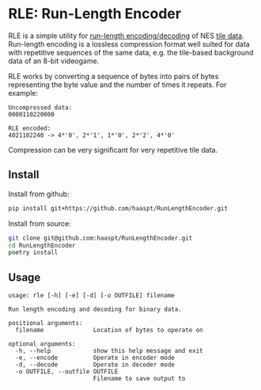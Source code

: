 # RLE: Run-Length Encoder

RLE is a simple utility for [run-length encoding/decoding](https://en.wikipedia.org/wiki/Run-length_encoding) of NES [tile data](https://www.nesdev.org/wiki/Tile_compression). Run-length encoding is a lossless compression format well suited for data with repetitive sequences of the same data, e.g. the tile-based background data of an 8-bit videogame.

RLE works by converting a sequence of bytes into pairs of bytes representing the byte value and the number of times it repeats. For example:

```text
Uncompressed data:
0000110220000

RLE encoded:
4021102240 -> 4*'0', 2*'1', 1*'0', 2*'2', 4*'0'
```

Compression can be very significant for very repetitive tile data.

## Install

Install from github:

```bash
pip install git+https://github.com/haaspt/RunLengthEncoder.git
```

Install from source:

```bash
git clone git@github.com:haaspt/RunLengthEncoder.git
cd RunLengthEncoder
poetry install
```

## Usage

```text
usage: rle [-h] [-e] [-d] [-o OUTFILE] filename

Run length encoding and decoding for binary data.

positional arguments:
  filename              Location of bytes to operate on

optional arguments:
  -h, --help            show this help message and exit
  -e, --encode          Operate in encoder mode
  -d, --decode          Operate in decoder mode
  -o OUTFILE, --outfile OUTFILE
                        Filename to save output to
```
